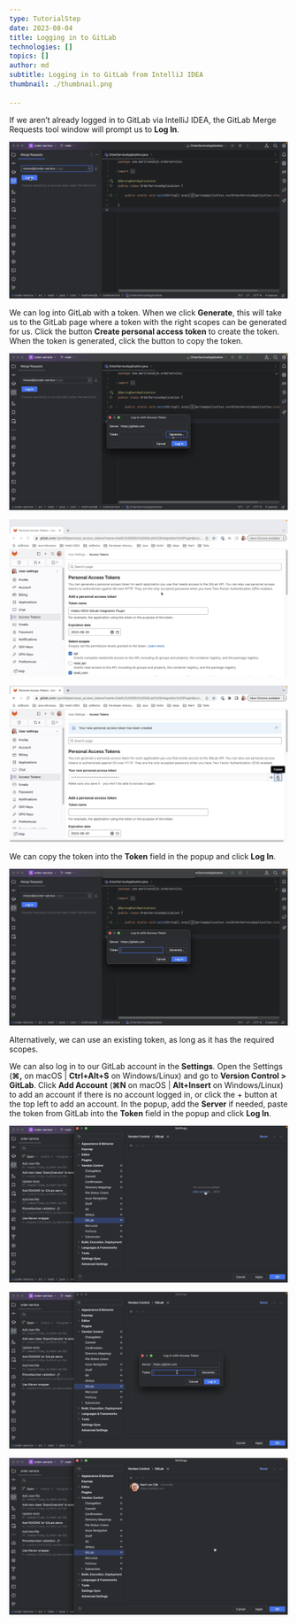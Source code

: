 ```yaml
---
type: TutorialStep
date: 2023-08-04
title: Logging in to GitLab
technologies: []
topics: []
author: md
subtitle: Logging in to GitLab from IntelliJ IDEA
thumbnail: ./thumbnail.png

---
```


If we aren’t already logged in to GitLab via IntelliJ IDEA, the GitLab Merge Requests tool window will prompt us to **Log In**.

![Log In](login.png)

We can log into GitLab with a token. When we click **Generate**, this will take us to the GitLab page where a token with the right scopes can be generated for us. Click the button **Create personal access token** to create the token. When the token is generated, click the button to copy the token. 

![Generate a token](generate.png)

![Create Personal Access Token](personal-access-token.png)

![Copy the token](copied.png)

We can copy the token into the **Token** field in the popup and click **Log In**. 

![Paste the token into the Token field](token.png)

Alternatively, we can use an existing token, as long as it has the required scopes.

We can also log in to our GitLab account in the **Settings**. Open the Settings (**⌘,** on macOS | **Ctrl+Alt+S** on Windows/Linux) and go to **Version Control > GitLab**. Click **Add Account** (**⌘N** on macOS | **Alt+Insert** on Windows/Linux) to add an account if there is no account logged in, or click the + button at the top left to add an account. In the popup, add the **Server** if needed, paste the token from GitLab into the **Token** field in the popup and click **Log In**.

![Add GitLab account in Settings](add-account.png)

![Paste the token into the Token field in Settings](settings-token.png)

![Account added in Settings](settings-account.png)
